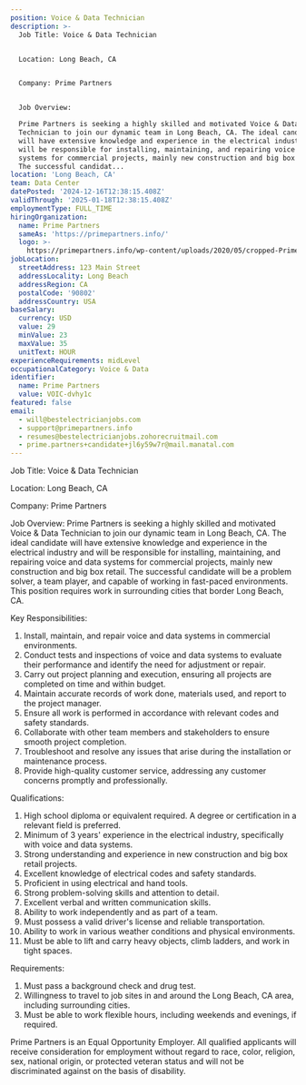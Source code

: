 ```yaml
---
position: Voice & Data Technician
description: >-
  Job Title: Voice & Data Technician


  Location: Long Beach, CA


  Company: Prime Partners


  Job Overview:

  Prime Partners is seeking a highly skilled and motivated Voice & Data
  Technician to join our dynamic team in Long Beach, CA. The ideal candidate
  will have extensive knowledge and experience in the electrical industry and
  will be responsible for installing, maintaining, and repairing voice and data
  systems for commercial projects, mainly new construction and big box retail.
  The successful candidat...
location: 'Long Beach, CA'
team: Data Center
datePosted: '2024-12-16T12:38:15.408Z'
validThrough: '2025-01-18T12:38:15.408Z'
employmentType: FULL_TIME
hiringOrganization:
  name: Prime Partners
  sameAs: 'https://primepartners.info/'
  logo: >-
    https://primepartners.info/wp-content/uploads/2020/05/cropped-Prime-Partners-Logo-NO-BG-1-1.png
jobLocation:
  streetAddress: 123 Main Street
  addressLocality: Long Beach
  addressRegion: CA
  postalCode: '90802'
  addressCountry: USA
baseSalary:
  currency: USD
  value: 29
  minValue: 23
  maxValue: 35
  unitText: HOUR
experienceRequirements: midLevel
occupationalCategory: Voice & Data
identifier:
  name: Prime Partners
  value: VOIC-dvhy1c
featured: false
email:
  - will@bestelectricianjobs.com
  - support@primepartners.info
  - resumes@bestelectricianjobs.zohorecruitmail.com
  - prime.partners+candidate+jl6y59w7r@mail.manatal.com
---
```




Job Title: Voice & Data Technician

Location: Long Beach, CA

Company: Prime Partners

Job Overview:
Prime Partners is seeking a highly skilled and motivated Voice & Data Technician to join our dynamic team in Long Beach, CA. The ideal candidate will have extensive knowledge and experience in the electrical industry and will be responsible for installing, maintaining, and repairing voice and data systems for commercial projects, mainly new construction and big box retail. The successful candidate will be a problem solver, a team player, and capable of working in fast-paced environments. This position requires work in surrounding cities that border Long Beach, CA.

Key Responsibilities:
1. Install, maintain, and repair voice and data systems in commercial environments.
2. Conduct tests and inspections of voice and data systems to evaluate their performance and identify the need for adjustment or repair.
3. Carry out project planning and execution, ensuring all projects are completed on time and within budget.
4. Maintain accurate records of work done, materials used, and report to the project manager.
5. Ensure all work is performed in accordance with relevant codes and safety standards.
6. Collaborate with other team members and stakeholders to ensure smooth project completion.
7. Troubleshoot and resolve any issues that arise during the installation or maintenance process.
8. Provide high-quality customer service, addressing any customer concerns promptly and professionally.

Qualifications:
1. High school diploma or equivalent required. A degree or certification in a relevant field is preferred.
2. Minimum of 3 years' experience in the electrical industry, specifically with voice and data systems.
3. Strong understanding and experience in new construction and big box retail projects.
4. Excellent knowledge of electrical codes and safety standards.
5. Proficient in using electrical and hand tools.
6. Strong problem-solving skills and attention to detail.
7. Excellent verbal and written communication skills.
8. Ability to work independently and as part of a team.
9. Must possess a valid driver's license and reliable transportation.
10. Ability to work in various weather conditions and physical environments.
11. Must be able to lift and carry heavy objects, climb ladders, and work in tight spaces.

Requirements:
1. Must pass a background check and drug test.
2. Willingness to travel to job sites in and around the Long Beach, CA area, including surrounding cities.
3. Must be able to work flexible hours, including weekends and evenings, if required.

Prime Partners is an Equal Opportunity Employer. All qualified applicants will receive consideration for employment without regard to race, color, religion, sex, national origin, or protected veteran status and will not be discriminated against on the basis of disability.

